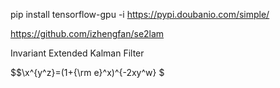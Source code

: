 pip install tensorflow-gpu -i https://pypi.doubanio.com/simple/

https://github.com/izhengfan/se2lam

Invariant Extended Kalman Filter

$$\x^{y^z}=(1+{\rm e}^x)^{-2xy^w} $
